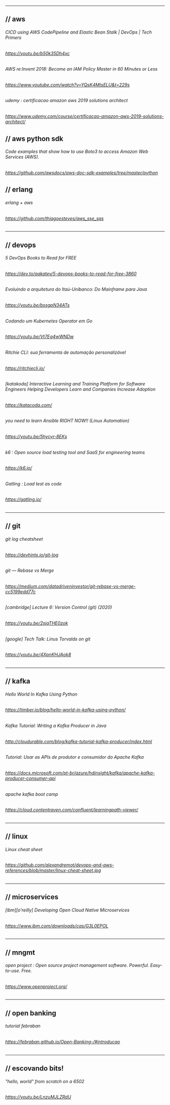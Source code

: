 
---

## // aws<br>

###### CICD using AWS CodePipeline and Elastic Bean Stalk | DevOps | Tech Primers<br>
###### https://youtu.be/b50k35Dh4xc

###### AWS re:Invent 2018: Become an IAM Policy Master in 60 Minutes or Less<br>
###### https://www.youtube.com/watch?v=YQsK4MtsELU&t=229s


###### udemy : certificacao amazon aws 2019 solutions architect
###### https://www.udemy.com/course/certificacao-amazon-aws-2019-solutions-architect/

## // aws python sdk<br>

###### Code examples that show how to use Boto3 to access Amazon Web Services (AWS).
###### https://github.com/awsdocs/aws-doc-sdk-examples/tree/master/python


## // erlang<br>

###### erlang + aws
###### https://github.com/thiagoesteves/aws_sse_sqs

---

## // devops<br>

###### 5 DevOps Books to Read for FREE
###### https://dev.to/aakatev/5-devops-books-to-read-for-free-3860


###### Evoluindo a arquitetura do Itaú-Unibanco: Do Mainframe para Java
###### https://youtu.be/bssgpN34ATs


###### Codando um Kubernetes Operator em Go
###### https://youtu.be/Vt7Eg4wWNDw


###### Ritchie CLI: sua ferramenta de automação personalizável
###### https://ritchiecli.io/


###### [katakoda] Interactive Learning and Training Platform for Software Engineers Helping Developers Learn and Companies Increase Adoption<br>
###### https://katacoda.com/


###### you need to learn Ansible RIGHT NOW!! (Linux Automation)
###### https://youtu.be/5hycyr-8EKs


###### k6 : Open source load testing tool and SaaS for engineering teams
###### https://k6.io/


###### Gatling : Load test as code
###### https://gatling.io/
---

## // git<br>

###### git log cheatsheet
###### https://devhints.io/git-log

###### git — Rebase vs Merge
###### https://medium.com/datadriveninvestor/git-rebase-vs-merge-cc5199edd77c

###### [cambridge] Lecture 6: Version Control (git) (2020)
###### https://youtu.be/2sjqTHE0zok


###### [google] Tech Talk: Linus Torvalds on git
###### https://youtu.be/4XpnKHJAok8

---

## // kafka<br>

###### Hello World In Kafka Using Python
###### https://timber.io/blog/hello-world-in-kafka-using-python/


###### Kafka Tutorial: Writing a Kafka Producer in Java
###### http://cloudurable.com/blog/kafka-tutorial-kafka-producer/index.html


###### Tutorial: Usar as APIs de produtor e consumidor do Apache Kafka
###### https://docs.microsoft.com/pt-br/azure/hdinsight/kafka/apache-kafka-producer-consumer-api


###### apache kafka boot camp
###### https://cloud.contentraven.com/confluent/learningpath-viewer/
---


## // linux

###### Linux cheat sheet
###### https://github.com/alexandremot/devops-and-aws-references/blob/master/linux-cheat-sheet.jpg
---

## // microservices

###### [ibm][o'reilly] Developing Open Cloud Native Microservices
###### https://www.ibm.com/downloads/cas/G3L0EPOL

---

## // mngmt

###### open project : Open source project management software. Powerful. Easy-to-use. Free.
###### https://www.openproject.org/

---

## // open banking

###### tutorial febraban
###### https://febraban.github.io/Open-Banking-/#introducao

---

## // escovando bits!

###### "hello, world" from scratch on a 6502
###### https://youtu.be/LnzuMJLZRdU
